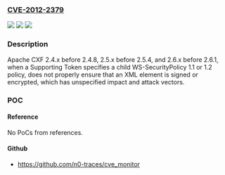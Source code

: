 ### [CVE-2012-2379](https://cve.mitre.org/cgi-bin/cvename.cgi?name=CVE-2012-2379)
![](https://img.shields.io/static/v1?label=Product&message=n%2Fa&color=blue)
![](https://img.shields.io/static/v1?label=Version&message=%3D%20n%2Fa%20&color=brighgreen)
![](https://img.shields.io/static/v1?label=Vulnerability&message=n%2Fa&color=brighgreen)

### Description

Apache CXF 2.4.x before 2.4.8, 2.5.x before 2.5.4, and 2.6.x before 2.6.1, when a Supporting Token specifies a child WS-SecurityPolicy 1.1 or 1.2 policy, does not properly ensure that an XML element is signed or encrypted, which has unspecified impact and attack vectors.

### POC

#### Reference
No PoCs from references.

#### Github
- https://github.com/n0-traces/cve_monitor

